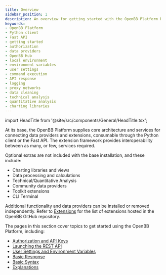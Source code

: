 ```yaml
---
title: Overview
sidebar_position: 1
description: An overview for getting started with the OpenBB Platform Python client and Fast API, details on authorization, data providers, settings, responses, commands, logging, and features such as dynamic command execution.
keywords:
- OpenBB Platform
- Python client
- Fast API
- getting started
- authorization
- data providers
- OpenBB Hub
- local environment
- environment variables
- user settings
- command execution
- API response
- logging
- proxy networks
- data cleaning
- technical analysis
- quantitative analysis
- charting libraries
---
```


import HeadTitle from '@site/src/components/General/HeadTitle.tsx';

<HeadTitle title="Overview - Usage | OpenBB Platform Docs" />

At its base, the OpenBB Platform supplies core architecture and services for connecting data providers and extensions, consumable through the Python client or the Fast API.
The extension framework provides interoperability between as many, or few, services required.

Optional extras are not included with the base installation, and these include:

- Charting libraries and views
- Data processing and calculations
- Technical/Quantitative Analysis
- Community data providers
- Toolkit extensions
- CLI Terminal

Additional functionality and data providers can be installed or removed independently. Refer to [Extensions](extensions) for the list of extensions hosted in the OpenBB GitHub repository.

The pages in this section cover topics to get started using the OpenBB Platform, including:

- [Authorization and API Keys](usage/api_keys)
- [Launching the REST API](usage/rest_api)
- [User Settings and Environment Variables](usage/settings_and_environment_variables)
- [Basic Response](usage/basic_response)
- [Basic Syntax](usage/basic_syntax)
- [Explanations](usage/explanation)
